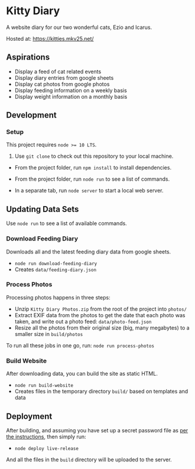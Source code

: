 # Kitty Diary

A website diary for our two wonderful cats, Ezio and Icarus.

Hosted at: https://kitties.mkv25.net/

## Aspirations

- Display a feed of cat related events
- Display diary entries from google sheets
- Display cat photos from google photos
- Display feeding information on a weekly basis
- Display weight information on a monthly basis

## Development

### Setup

This project requires `node >= 10 LTS`.

1. Use `git clone` to check out this repository to your local machine.

* From the project folder, run `npm install` to install dependencies.

* From the project folder, run `node run` to see a list of commands.

* In a separate tab, run `node server` to start a local web server.

## Updating Data Sets

Use `node run` to see a list of available commands.

### Download Feeding Diary

Downloads all and the latest feeding diary data from google sheets.

- `node run download-feeding-diary`
- Creates `data/feeding-diary.json`

### Process Photos

Processing photos happens in three steps:
- Unzip `Kitty Diary Photos.zip` from the root of the project into `photos/`
- Extract EXIF data from the photos to get the date that each photo was taken, and write out a photo feed: `data/photo-feed.json`
- Resize all the photos from their original size (big, many megabytes) to a smaller size in `build/photos`

To run all these jobs in one go, run: `node run process-photos`

### Build Website

After downloading data, you can build the site as static HTML.

- `node run build-website`
- Creates files in the temporary directory `build/` based on templates and data

## Deployment

After building, and assuming you have set up a secret password file as [per the instructions](./deploy/README.md), then simply run:
- `node deploy live-release`

And all the files in the `build` directory will be uploaded to the server.
